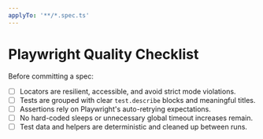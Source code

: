 ```yaml
---
applyTo: '**/*.spec.ts'
---
```


# Playwright Quality Checklist

Before committing a spec:
- [ ] Locators are resilient, accessible, and avoid strict mode violations.
- [ ] Tests are grouped with clear `test.describe` blocks and meaningful titles.
- [ ] Assertions rely on Playwright's auto-retrying expectations.
- [ ] No hard-coded sleeps or unnecessary global timeout increases remain.
- [ ] Test data and helpers are deterministic and cleaned up between runs.

